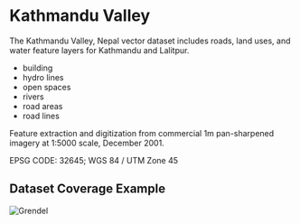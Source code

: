 # Kathmandu Valley
The Kathmandu Valley, Nepal vector dataset includes roads, land uses, and water feature layers for Kathmandu and Lalitpur.

+ building
+ hydro lines
+ open spaces
+ rivers
+ road areas
+ road lines

Feature extraction and digitization from commercial 1m pan-sharpened imagery at 1:5000 scale, December 2001.

EPSG CODE: 32645; WGS 84 / UTM Zone 45

## Dataset Coverage Example

![Grendel](http://f.cl.ly/items/2t0q1R3q3N3u231p2k3h/KTM_SNI.png)
